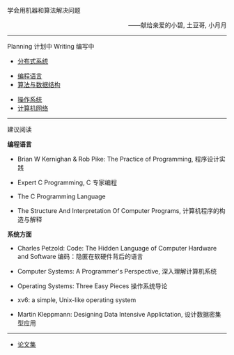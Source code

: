 <div class="alert alert-info">
    <p>学会用机器和算法解决问题</p>
    <p align="right">——献给亲爱的小碧, 土豆哥, 小月月</p>
</div>

- - -

<span class="badge badge-default">Planning 计划中</span> <span class="badge badge-info">Writing 编写中</span> 

<div>
    <ul class="group">
        <li class="group-item"><a class="active" href="cs/distributed_system/intro.html">分布式系统</a></li>
    </ul>
    <ul class="group">
        <li class="group-item"><a class="active" href="cs/language/intro.html">编程语言</a></li>
        <li class="group-item"><a href="cs/algorithm/intro.html">算法与数据结构</a></li>
    </ul>
    <ul class="group">
        <li class="group-item"><a href="cs/operating_system/intro.html">操作系统</a></li>
        <li class="group-item"><a href="cs/network/intro.html">计算机网络</a></li>
    </ul>
</div>


- - -

建议阅读

**编程语言**

* Brian W Kernighan & Rob Pike: The Practice of Programming, 程序设计实践
* Expert C Programming, C 专家编程

* The C Programming Language
* The Structure And Interpretation Of Computer Programs, 计算机程序的构造与解释

**系统方面**

* Charles Petzold: Code: The Hidden Language of Computer Hardware and Software 
    编码：隐匿在软硬件背后的语言
* Computer Systems: A Programmer's Perspective, 深入理解计算机系统

* Operating Systems: Three Easy Pieces 操作系统导论
* xv6: a simple, Unix-like operating system

* Martin Kleppmann: Designing Data Intensive Applictation, 设计数据密集型应用

- - -

* [论文集](https://github.com/jackyfkc/cs_repository)
